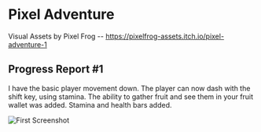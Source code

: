 # Pixel Adventure

Visual Assets by Pixel Frog -- https://pixelfrog-assets.itch.io/pixel-adventure-1



## Progress Report #1

I have the basic player movement down.
The player can now dash with the shift key, using stamina.
The ability to gather fruit and see them in your fruit wallet was added.
Stamina and health bars added.

![First Screenshot](/pics/first-screenshot.pngpng)